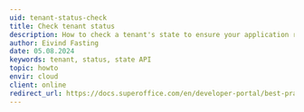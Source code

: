 ```yaml
---
uid: tenant-status-check
title: Check tenant status
description: How to check a tenant's state to ensure your application remains stable and responds accordingly.
author: Eivind Fasting
date: 05.08.2024
keywords: tenant, status, state API
topic: howto
envir: cloud
client: online
redirect_url: https://docs.superoffice.com/en/developer-portal/best-practices/tenant-status/tenant-status-api.html
---
```

